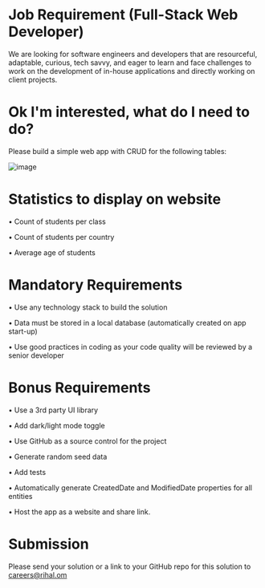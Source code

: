 # Job Requirement (Full-Stack Web Developer)
We are looking for software engineers and developers that are resourceful, adaptable, curious, tech savvy, and eager to learn and face challenges to work on the development of in-house applications and directly working on client projects.

# Ok I'm interested, what do I need to do?
Please build a simple web app with CRUD for the following tables:

![image](https://user-images.githubusercontent.com/71645462/139626325-c8ae8e6e-4013-4048-9147-b72f38ef318e.png)

# Statistics to display on website
•	Count of students per class

•	Count of students per country

•	Average age of students

# Mandatory Requirements
•	Use any technology stack to build the solution

•	Data must be stored in a local database (automatically created on app start-up)

•	Use good practices in coding as your code quality will be reviewed by a senior developer

# Bonus Requirements
•	Use a 3rd party UI library

•	Add dark/light mode toggle

•	Use GitHub as a source control for the project

•	Generate random seed data

•	Add tests

•	Automatically generate CreatedDate and ModifiedDate properties for all entities

•	Host the app as a website and share link.

# Submission
Please send your solution or a link to your GitHub repo for this solution to careers@rihal.om
